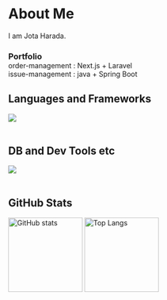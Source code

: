 # About Me

I am Jota Harada.

<h3 style="margin-bottom:0;">Portfolio</h3>
order-management : Next.js + Laravel<br />
issue-management : java + Spring Boot

## Languages and Frameworks

<img src="https://skillicons.dev/icons?i=js,typescript,php,java,react,nextjs,nodejs,laravel,spring" /> <br /><br />

## DB and Dev Tools etc

<img src="https://skillicons.dev/icons?i=mysql,postgresql,docker,git,github,vscode,idea,linux,aws,vercel,figma,nginx,obsidian" /> <br /><br />

## GitHub Stats

<p align="left">
  <img alt="GitHub stats" height="150px" src="https://github-readme-stats.vercel.app/api?username=joteejotee&show_icons=true&theme=default" />
  <img alt="Top Langs" height="150px" src="https://github-readme-stats.vercel.app/api/top-langs?username=joteejotee&show_icons=true&locale=en&layout=compact" />
</p>

